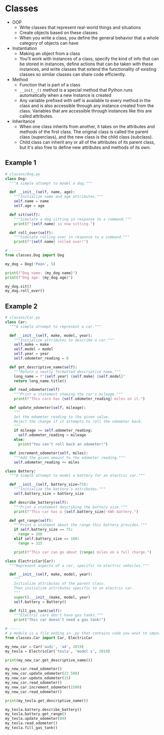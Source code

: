 # Classes

- OOP
  - Write classes that represent real-world things and situations
  - Create objects based on these classes
  - When you write a class, you define the general behavior that a whole category of objects can have
- Instantiation
  - Making an object from a class
  - You'll work with instances of a class, specify the kind of info that can be stored in instances, define actions that can be taken with these instances, and write classes that extend the functionality of existing classes so similar classes can share code efficiently.
- Method
  - Function that is part of a class
  - `__init__()` method is a special method that Python runs automatically when a new instance is created
  - Any variable prefixed with self is available to every method in the class and is also accessible through any instance created from the class. Variables that are accessible through instances like this are called attributes.
- Inheritance
  - When one class inherits from another, it takes on the attributes and methods of the first class. The original class is called the parent class (superclass), and the new class is the child class (subclass).
  - Child class can inherit any or all of the attributes of its parent class, but it's also free to define new attributes and methods of its own.

## Example 1

```python
# classes/Dog.py
class Dog:
  """A simple attempt to model a dog."""

  def __init__(self, name, age):
    """Initialize name and age attributes."""
    self.name = name
    self.age = age

  def sit(self):
    """Simulate a dog sitting in response to a command."""
    print(f"{self.name} is now sitting.")

  def roll_over(self):
    """Simulate rolling over in response to a command."""
    print(f"{self.name} rolled over!")

# -----
from classes.Dog import Dog

my_dog = Dog('Peon', 5)

print(f"Dog name: {my_dog.name}")
print(f"Dog age: {my_dog.age}")

my_dog.sit()
my_dog.roll_over()
```

## Example 2

```python
# classes/Car.py
class Car:
  """A simple attempt to represent a car."""

  def __init__(self, make, model, year):
    """Initialize attributes to describe a car."""
    self.make = make
    self.model = model
    self.year = year
    self.odometer_reading = 0

  def get_descriptive_name(self):
    """Return a neatly formatted descriptive name."""
    long_name = f"{self.year} {self.make} {self.model}"
    return long_name.title()

  def read_odometer(self)
    """Print a statement showing the car's mileage."""
    print(f"This care has {self.odometer_reading} miles on it.")

  def update_odometer(self, mileage):
    """
    Set the odometer reading to the given value.
    Reject the change if it attempts to roll the odometer back.
    """
    if mileage >= self.odometer_reading:
      self.odometer_reading = mileage
    else:
      print("You can't roll back an odometer!")

  def increment_odometer(self, miles):
    """Add the given amount to the odometer reading."""
    self.odometer_reading += miles

class Battery:
  """A simple attempt to model a battery for an electric car."""

  def __init__(self, battery_size=75):
    """Initialize the battery's attributes."""
    self.battery_size = battery_size

  def describe_battery(self):
    """Print a statement describing the battery size."""
    print(f"This car has a {self.battery_size}-kWh battery.")

  def get_range(self):
    """Print a statment about the range this battery provides."""
    if self.battery_size == 75:
      range = 260
    elif self.battery_size == 100:
      range = 315

    print(f"This car can go about {range} miles on a full charge.")

class ElectricCar(Car):
  """Represent aspects of a car, specific to electric vehicles."""

  def __init__(self, make, model, year):
    """
    Initialize attributes of the parent class.
    Then initialize attributes specific to an electric car.
    """
    super().__init__(make, model, year)
    self.battery = Battery()

  def fill_gas_tank(self):
    """Electric cars don't have gas tanks."""
    print("This car doesn't need a gas tank!")

# -----
# a module is a file ending in .py that contains code you wnat to import
from classes.Car import Car, ElectricCar

my_new_car = Car('audi', 'a4', 2019)
my_tesla = ElectricCar('tesla', 'model s', 2019)

print(my_new_car.get_descriptive_name())

my_new_car.read_odometer()
my_new_car.update_odometer(23_500)
my_new_car.update_odometer(15)
my_new_car.read_odometer()
my_new_car.increment_odometer(1500)
my_new_car.read_odometer()

print(my_tesla.get_descriptive_name())

my_tesla.battery.describe_battery()
my_tesla.battery.get_range()
my_tesla.update_odometer(89)
my_tesla.read_odometer()
my_tesla.fill_gas_tank()
```
